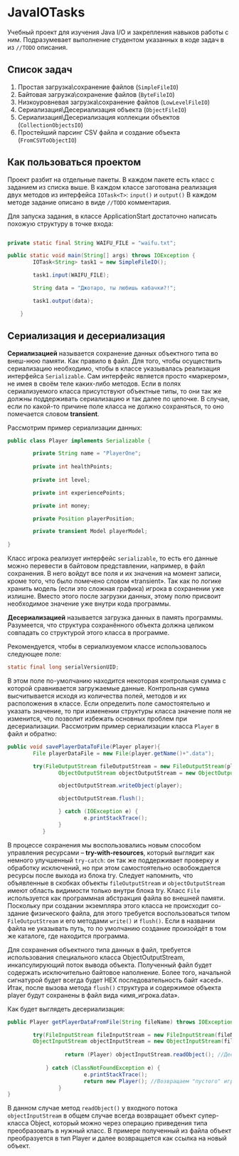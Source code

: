 # JavaIOTasks

Учебный проект для изучения Java I/O и закрепления навыков работы с ним. 
Подразумевает выполнение студентом указанных в коде задач в из ```//TODO``` описания.

## Список задач
1. Простая загрузка\сохранение файлов (```SimpleFileIO```)
2. Байтовая загрузка\сохранение файлов (```ByteFileIO```)
3. Низкоуровневая загрузка\сохранение файлов (```LowLevelFileIO```)
4. Сериализация\Десериализация объекта (```ObjectFileIO```)
5. Сериализация\Десериализация коллекции объектов (```CollectionObjectsIO```)
6. Простейший парсинг CSV файла и создание объекта (```FromCSVToObjectIO```)

## Как пользоваться проектом

Проект разбит на отдельные пакеты. В каждом пакете есть класс с заданием из списка выше. В каждом классе заготована реализация двух методов из интерфейса
```IOTask<T>```: ```input()``` и ```output()```
В каждом методе задание описано в виде ```//TODO``` комментария.

Для запуска задания, в классе ApplicationStart достаточно написать похожую структуру в точке входа:
```java

private static final String WAIFU_FILE = "waifu.txt";

public static void main(String[] args) throws IOException {
        IOTask<String> task1 = new SimpleFileIO();

        task1.input(WAIFU_FILE);

        String data = "Джотаро, ты любишь кабачки?!";

        task1.output(data);

    }
```

## Сериализация и десериализация

**Сериализацией** называется сохранение данных объектного типа во внеш-нюю памяти. Как правило в файл. Для того, чтобы осуществить сериализацию необходимо, чтобы в классе указывалась реализация интерфейса ```Serializable```. Сам интерфейс является просто «маркером», не имея в своём теле каких-либо методов.
Если в полях сериализуемого класса присутствуют объектные типы, то они так же должны поддерживать сериализацию и так далее по цепочке. В случае, если по какой-то причине поле класса не должно сохраняться, то оно помечается словом **transient**.

Рассмотрим пример сериализации данных:

``` java
public class Player implements Serializable {

        private String name = "PlayerOne";
        
        private int healthPoints;
        
        private int level;

        private int experiencePoints;

        private int money;

        private Position playerPosition;

        private transient Model playerModel;
	    
}
```

Класс игрока реализует интерфейс ```serializable```, то есть его данные можно перевести в байтовом представлении, например, в файл сохранения. В него войдут все поля и их значения на момент записи, кроме того, что было помечено словом «transient». Так как по логике хранить модель (если это сложная графика) игрока в сохранении уже излишне. Вместо этого после загрузки данных, этому полю присвоит необходимое значение уже внутри кода программы. 

**Десериализацией** называется загрузка данных в память программы. Разумеется, что структура сохранённого объекта должна целиком совпадать со структурой этого класса в программе. 

Рекомендуется, чтобы в сериализуемом классе использовалось следующее поле:

```java
static final long serialVersionUID;
```

В этом поле по-умолчанию находится некоторая контрольная сумма с которой сравнивается загружаемые данные. Контрольная сумма высчитывается исходя из количества полей, методов и их расположения в классе. 
Если определить поле самостоятельно и указать значение, то при изменении структуры класса значение поля не изменится, что позволит избежать основных проблем при десериализации.
Рассмотрим пример сериализации класса ```Player``` в файл и обратно:

```java
public void savePlayerDataToFile(Player player){
        File playerDataFile = new File(player.getName()+".data");

        try(FileOutputStream fileOutputStream = new FileOutputStream(playerDataFile);
                ObjectOutputStream objectOutputStream = new ObjectOutputStream(fileOutputStream)) {

                objectOutputStream.writeObject(player);

                objectOutputStream.flush();

                } catch (IOException e) {
                        e.printStackTrace();
                }
           }
```
В процессе сохранения мы воспользовались новым способом управления ресурсами – **try-with-resources**, который выглядит как немного улучшенный ```try-catch```: он так же поддерживает проверку и обработку исключений, но при этом самостоятельно освобождается ресурсы после выхода из блока try. Следует напомнить, что объявленные в скобках объекты ```fileOutputStream``` и ```objectOutputStream``` имеют область видимости только внутри блока try.
Класс ```File``` используется как программная абстракция файла во внешней памяти. Поскольку при создании экземпляра этого класса не происходит со-здание физического файла, для этого требуется воспользоваться типом ```FileOutputStream``` и его методами ```write()``` и ```flush()```.
Если в названии файла не указывать путь, то по умолчанию создание произойдёт в том же каталоге, где находится программа. 

Для сохранения объектного типа данных в файл, требуется использования специального класса ObjectOutputStream, инкапсулирующий поток вывода объекта. Полученный файл будет содержать исключительно байтовое наполнение. Более того, начальной сигнатурой  будет всегда будет HEX последовательность байт «aced».
Итак, после вызова метода ```flush()``` структура и содержимое объекта player будут сохранены в файл вида «имя_игрока.data».

Как будет выглядеть десериализация:

```java
public Player getPlayerDataFromFile(String fileName) throws IOException {

        try(FileInputStream fileInputStream = new FileInputStream(fileName);    
		ObjectInputStream objectInputStream = new ObjectInputStream(fileInputStream)){
		
                  return (Player) objectInputStream.readObject(); //Десериализуем объект - преобразовываем тип Object в класс Player
		  
        	} catch (ClassNotFoundException e) {
                        e.printStackTrace();
                        return new Player(); //Возвращаем "пустого" игрока, если не удалось десериализовать.
                }
}
```
В данном случае метод ```readObject()``` у входного потока ```objectInputStream``` в общем случае всегда возвращает объект супер-класса Object, который можно через операцию приведения типа преобразовать в нужный класс. В примере полученный из файла объект преобразуется в тип Player и далее возвращается как ссылка на новый объект.


